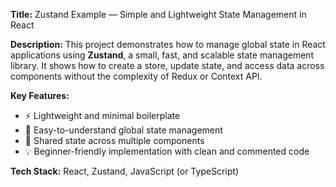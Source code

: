 **Title:** Zustand Example — Simple and Lightweight State Management in React

**Description:**
This project demonstrates how to manage global state in React applications using **Zustand**, a small, fast, and scalable state management library.
It shows how to create a store, update state, and access data across components without the complexity of Redux or Context API.

**Key Features:**

* ⚡ Lightweight and minimal boilerplate
* 🔄 Easy-to-understand global state management
* 🧩 Shared state across multiple components
* 💡 Beginner-friendly implementation with clean and commented code

**Tech Stack:**
React, Zustand, JavaScript (or TypeScript)
